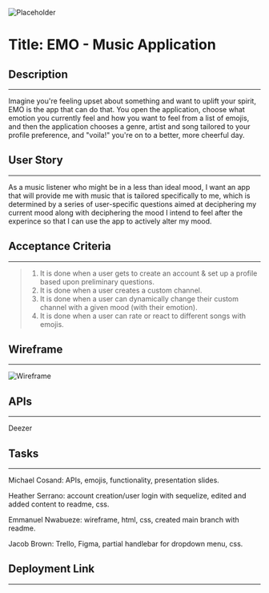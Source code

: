 ![Placeholder](./Placeholder.jpg) <br/>

# Title: EMO -  Music Application

## Description
---

Imagine you're feeling upset about something and want to uplift your spirit, EMO is the app that can do that. You open the application, choose what emotion you currently feel and how you want to feel from a list of emojis, and then the application chooses a genre, artist and song tailored to your profile preference, and "voila!" you're on to a better, more cheerful day.

## User Story
---

As a music listener who might be in a less than ideal mood, I want an app that will provide me with music that is tailored specifically to me, which is determined by a series of user-specific questions aimed at deciphering my current mood along with deciphering the mood I intend to feel after the experince so that I can use the app to actively alter my mood.

## Acceptance Criteria 
---

>1. It is done when a user gets to create an account & set up a profile based upon preliminary questions.
>2. It is done when a user creates a custom channel. 
>3. It is done when a user can dynamically change their custom channel with a given mood (with their emotion). 
>4. It is done when a user can rate or react to different songs with emojis. 

## Wireframe
---

![Wireframe](Wireframe.jpg)

## APIs
---

Deezer

## Tasks
---

Michael Cosand: APIs, emojis, functionality, presentation slides.

Heather Serrano: account creation/user login with sequelize, edited and added content to readme, css.

Emmanuel Nwabueze: wireframe, html, css, created main branch with readme.

Jacob Brown: Trello, Figma, partial handlebar for dropdown menu, css.

## Deployment Link
---


